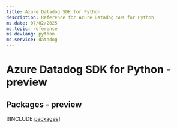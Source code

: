 ```yaml
---
title: Azure Datadog SDK for Python
description: Reference for Azure Datadog SDK for Python
ms.date: 07/02/2025
ms.topic: reference
ms.devlang: python
ms.service: datadog
---
```

# Azure Datadog SDK for Python - preview
## Packages - preview
[!INCLUDE [packages](datadog-index.md)]